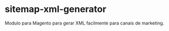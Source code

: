 sitemap-xml-generator
=====================

Modulo para Magento para gerar XML facilmente para canais de marketing.
